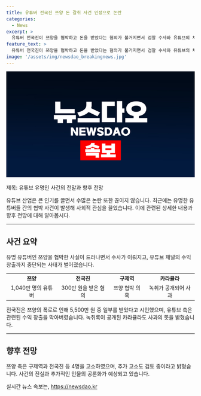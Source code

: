 ```yaml
---
title: 유튜버 전국진 쯔양 돈 갈취 사건 인정으로 논란
categories:
  - News
excerpt: >
  유튜버 전국진이 쯔양을 협박하고 돈을 받았다는 혐의가 불거지면서 검찰 수사와 유튜브의 채널 수익 차단이 이루어지고 있습니다. 전국진은 300만 원을 받았다고 시인하며 사과를 했지만, 쯔양 측은 추가 고소를 검토 중이라고 밝혔습니다. 협박에 가담한 구제역과 다른 유튜버들도 사과와 고소 대상에 포함될 가능성이 있습니다.
feature_text: >
  유튜버 전국진이 쯔양을 협박하고 돈을 받았다는 혐의가 불거지면서 검찰 수사와 유튜브의 채널 수익 차단이 이루어지고 있습니다. 전국진은 300만 원을 받았다고 시인하며 사과를 했지만, 쯔양 측은 추가 고소를 검토 중이라고 밝혔습니다. 협박에 가담한 구제역과 다른 유튜버들도 사과와 고소 대상에 포함될 가능성이 있습니다.
image: '/assets/img/newsdao_breakingnews.jpg'
---
```


<p><img src="/assets/img/newsdao_breakingnews.jpg" alt="firstkoreanews 속보" /></p>

<p>제목: 유튜브 유명인 사건의 전말과 향후 전망</p>

<p>유튜브 산업은 큰 인기를 끌면서 수많은 논란 또한 끊이지 않습니다. 최근에는 유명한 유튜버들 간의 협박 사건이 발생해 사회적 관심을 끌었습니다. 이에 관련된 상세한 내용과 향후 전망에 대해 알아봅시다.</p>

<hr />

<h2 data-ke-size="size26">사건 요약</h2>

<p data-ke-size="size16">유명 유튜버인 쯔양을 협박한 사실이 드러나면서 수사가 이뤄지고, 유튜브 채널의 수익 창출까지 중단되는 사태가 벌어졌습니다.</p>

<table>
    <tr>
        <td style="text-align: center; height: 17px;"><b>쯔양</b></td>
        <td style="text-align: center; height: 17px;"><b>전국진</b></td>
        <td style="text-align: center; height: 17px;"><b>구제역</b></td>
        <td style="text-align: center; height: 17px;"><b>카라큘라</b></td>
    </tr>
    <tr>
        <td style="text-align: center; height: 17px;">1,040만 명의 유튜버</td>
        <td style="text-align: center; height: 17px;">300만 원을 받은 혐의</td>
        <td style="text-align: center; height: 17px;">쯔양 협박 의혹</td>
        <td style="text-align: center; height: 17px;">녹취가 공개되어 사과</td>
    </tr>
</table>

<p data-ke-size="size16">전국진은 쯔양의 폭로로 인해 5,500만 원 중 일부를 받았다고 시인했으며, 유튜브 측은 관련된 수익 창출을 막아버렸습니다. 녹취록이 공개된 카라큘라도 사과의 뜻을 밝혔습니다.</p>

<hr />

<h2 data-ke-size="size26">향후 전망</h2>

<p data-ke-size="size16">쯔양 측은 구제역과 전국진 등 4명을 고소하였으며, 추가 고소도 검토 중이라고 밝혔습니다. 사건의 진실과 추가적인 인물의 공론화가 예상되고 있습니다.</p>
실시간 뉴스 속보는, <a href="https://newsdao.kr" rel="dofollow">https://newsdao.kr</a>


